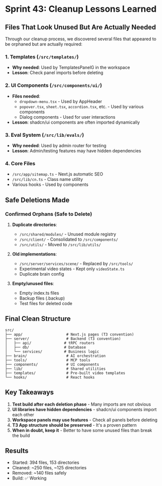 # Sprint 43: Cleanup Lessons Learned

## Files That Look Unused But Are Actually Needed

Through our cleanup process, we discovered several files that appeared to be orphaned but are actually required:

### 1. Templates (`/src/templates/`)
- **Why needed**: Used by TemplatesPanelG in the workspace
- **Lesson**: Check panel imports before deleting

### 2. UI Components (`/src/components/ui/`)
- **Files needed**:
  - `dropdown-menu.tsx` - Used by AppHeader
  - `popover.tsx`, `sheet.tsx`, `accordion.tsx`, etc. - Used by various components
  - Dialog components - Used for user interactions
- **Lesson**: shadcn/ui components are often imported dynamically

### 3. Eval System (`/src/lib/evals/`)
- **Why needed**: Used by admin router for testing
- **Lesson**: Admin/testing features may have hidden dependencies

### 4. Core Files
- `/src/app/sitemap.ts` - Next.js automatic SEO
- `/src/lib/cn.ts` - Class name utility
- Various hooks - Used by components

## Safe Deletions Made

### Confirmed Orphans (Safe to Delete)
1. **Duplicate directories**:
   - `/src/shared/modules/` - Unused module registry
   - `/src/client/` - Consolidated to `/src/components/`
   - `/src/utils/` - Moved to `/src/lib/utils/`

2. **Old implementations**:
   - `/src/server/services/scene/` - Replaced by `/src/tools/`
   - Experimental video states - Kept only `videoState.ts`
   - Duplicate brain config

3. **Empty/unused files**:
   - Empty index.ts files
   - Backup files (.backup)
   - Test files for deleted code

## Final Clean Structure

```
src/
├── app/                    # Next.js pages (T3 convention)
├── server/                 # Backend (T3 convention)
│   ├── api/               # tRPC routers
│   ├── db/                # Database
│   └── services/          # Business logic
├── brain/                  # AI orchestration
├── tools/                  # MCP tools
├── components/             # UI components
├── lib/                    # Shared utilities
├── templates/              # Pre-built video templates
└── hooks/                  # React hooks
```

## Key Takeaways

1. **Test build after each deletion phase** - Many imports are not obvious
2. **UI libraries have hidden dependencies** - shadcn/ui components import each other
3. **Workspace panels may use features** - Check all panels before deleting
4. **T3 App structure should be preserved** - It's a proven pattern
5. **When in doubt, keep it** - Better to have some unused files than break the build

## Results

- Started: 394 files, 153 directories
- Cleaned: ~250 files, ~125 directories
- Removed: ~140 files safely
- Build: ✅ Working